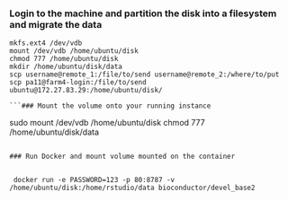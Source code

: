 ### Login to the machine and partition the disk into a filesystem and migrate the data 

<!-- Format the disk into a filesystem-->
```
mkfs.ext4 /dev/vdb
mount /dev/vdb /home/ubuntu/disk
chmod 777 /home/ubuntu/disk
mkdir /home/ubuntu/disk/data
scp username@remote_1:/file/to/send username@remote_2:/where/to/put
scp pa11@farm4-login:/file/to/send ubuntu@172.27.83.29:/home/ubuntu/disk/

```### Mount the volume onto your running instance

```

sudo mount /dev/vdb /home/ubuntu/disk
chmod 777 /home/ubuntu/disk/data

```

### Run Docker and mount volume mounted on the container


 docker run -e PASSWORD=123 -p 80:8787 -v /home/ubuntu/disk:/home/rstudio/data bioconductor/devel_base2 

